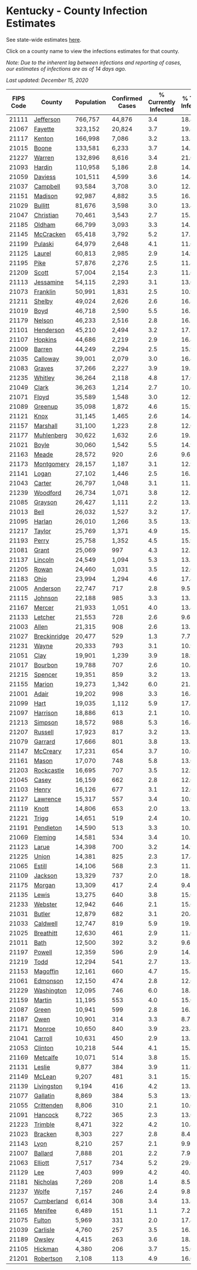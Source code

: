 # Kentucky - County Infection Estimates

See state-wide estimates [here](/infections/us-ky).

Click on a county name to view the infections estimates for that county.

*Note: Due to the inherent lag between infections and reporting of cases, our estimates of infections are as of 14 days ago.*

*Last updated: December 15, 2020*

|   FIPS Code |                       County |   Population |   Confirmed Cases |   % Currently Infected |   % Total Infected |
|-------------|------------------------------|--------------|-------------------|------------------------|--------------------|
|       21111 |       [Jefferson](jefferson) |      766,757 |            44,876 |                    3.4 |               18.4 |
|       21067 |           [Fayette](fayette) |      323,152 |            20,824 |                    3.7 |               19.8 |
|       21117 |             [Kenton](kenton) |      166,998 |             7,086 |                    3.2 |               13.3 |
|       21015 |               [Boone](boone) |      133,581 |             6,233 |                    3.7 |               14.3 |
|       21227 |             [Warren](warren) |      132,896 |             8,616 |                    3.4 |               21.0 |
|       21093 |             [Hardin](hardin) |      110,958 |             5,186 |                    2.8 |               14.1 |
|       21059 |           [Daviess](daviess) |      101,511 |             4,599 |                    3.6 |               14.4 |
|       21037 |         [Campbell](campbell) |       93,584 |             3,708 |                    3.0 |               12.2 |
|       21151 |           [Madison](madison) |       92,987 |             4,882 |                    3.5 |               16.1 |
|       21029 |           [Bullitt](bullitt) |       81,676 |             3,598 |                    3.0 |               13.4 |
|       21047 |       [Christian](christian) |       70,461 |             3,543 |                    2.7 |               15.5 |
|       21185 |             [Oldham](oldham) |       66,799 |             3,093 |                    3.3 |               14.5 |
|       21145 |       [McCracken](mccracken) |       65,418 |             3,792 |                    5.2 |               17.5 |
|       21199 |           [Pulaski](pulaski) |       64,979 |             2,648 |                    4.1 |               11.6 |
|       21125 |             [Laurel](laurel) |       60,813 |             2,985 |                    2.9 |               14.9 |
|       21195 |                 [Pike](pike) |       57,876 |             2,276 |                    2.5 |               11.8 |
|       21209 |               [Scott](scott) |       57,004 |             2,154 |                    2.3 |               11.6 |
|       21113 |       [Jessamine](jessamine) |       54,115 |             2,293 |                    3.1 |               13.0 |
|       21073 |         [Franklin](franklin) |       50,991 |             1,831 |                    2.5 |               10.9 |
|       21211 |             [Shelby](shelby) |       49,024 |             2,626 |                    2.6 |               16.8 |
|       21019 |                 [Boyd](boyd) |       46,718 |             2,590 |                    5.5 |               16.3 |
|       21179 |             [Nelson](nelson) |       46,233 |             2,516 |                    2.8 |               16.5 |
|       21101 |       [Henderson](henderson) |       45,210 |             2,494 |                    3.2 |               17.1 |
|       21107 |           [Hopkins](hopkins) |       44,686 |             2,219 |                    2.9 |               16.4 |
|       21009 |             [Barren](barren) |       44,249 |             2,294 |                    2.5 |               15.9 |
|       21035 |         [Calloway](calloway) |       39,001 |             2,079 |                    3.0 |               16.4 |
|       21083 |             [Graves](graves) |       37,266 |             2,227 |                    3.9 |               19.3 |
|       21235 |           [Whitley](whitley) |       36,264 |             2,118 |                    4.8 |               17.0 |
|       21049 |               [Clark](clark) |       36,263 |             1,214 |                    2.7 |               10.4 |
|       21071 |               [Floyd](floyd) |       35,589 |             1,548 |                    3.0 |               12.9 |
|       21089 |           [Greenup](greenup) |       35,098 |             1,872 |                    4.6 |               15.9 |
|       21121 |                 [Knox](knox) |       31,145 |             1,465 |                    2.6 |               14.4 |
|       21157 |         [Marshall](marshall) |       31,100 |             1,223 |                    2.8 |               12.0 |
|       21177 |     [Muhlenberg](muhlenberg) |       30,622 |             1,632 |                    2.6 |               19.1 |
|       21021 |               [Boyle](boyle) |       30,060 |             1,542 |                    5.5 |               14.9 |
|       21163 |               [Meade](meade) |       28,572 |               920 |                    2.6 |                9.6 |
|       21173 |     [Montgomery](montgomery) |       28,157 |             1,187 |                    3.1 |               12.9 |
|       21141 |               [Logan](logan) |       27,102 |             1,446 |                    2.5 |               16.5 |
|       21043 |             [Carter](carter) |       26,797 |             1,048 |                    3.1 |               11.2 |
|       21239 |         [Woodford](woodford) |       26,734 |             1,071 |                    3.8 |               12.3 |
|       21085 |           [Grayson](grayson) |       26,427 |             1,111 |                    2.2 |               13.5 |
|       21013 |                 [Bell](bell) |       26,032 |             1,527 |                    3.2 |               17.8 |
|       21095 |             [Harlan](harlan) |       26,010 |             1,266 |                    3.5 |               13.9 |
|       21217 |             [Taylor](taylor) |       25,769 |             1,371 |                    4.9 |               15.5 |
|       21193 |               [Perry](perry) |       25,758 |             1,352 |                    4.5 |               15.9 |
|       21081 |               [Grant](grant) |       25,069 |               997 |                    4.3 |               12.1 |
|       21137 |           [Lincoln](lincoln) |       24,549 |             1,094 |                    5.3 |               13.3 |
|       21205 |               [Rowan](rowan) |       24,460 |             1,031 |                    3.5 |               12.6 |
|       21183 |                 [Ohio](ohio) |       23,994 |             1,294 |                    4.6 |               17.4 |
|       21005 |         [Anderson](anderson) |       22,747 |               717 |                    2.8 |                9.5 |
|       21115 |           [Johnson](johnson) |       22,188 |               985 |                    3.3 |               13.3 |
|       21167 |             [Mercer](mercer) |       21,933 |             1,051 |                    4.0 |               13.4 |
|       21133 |           [Letcher](letcher) |       21,553 |               728 |                    2.6 |                9.6 |
|       21003 |               [Allen](allen) |       21,315 |               908 |                    2.6 |               13.1 |
|       21027 | [Breckinridge](breckinridge) |       20,477 |               529 |                    1.3 |                7.7 |
|       21231 |               [Wayne](wayne) |       20,333 |               793 |                    3.1 |               10.9 |
|       21051 |                 [Clay](clay) |       19,901 |             1,239 |                    3.9 |               18.9 |
|       21017 |           [Bourbon](bourbon) |       19,788 |               707 |                    2.6 |               10.8 |
|       21215 |           [Spencer](spencer) |       19,351 |               859 |                    3.2 |               13.2 |
|       21155 |             [Marion](marion) |       19,273 |             1,342 |                    6.0 |               21.1 |
|       21001 |               [Adair](adair) |       19,202 |               998 |                    3.3 |               16.4 |
|       21099 |                 [Hart](hart) |       19,035 |             1,112 |                    5.9 |               17.8 |
|       21097 |         [Harrison](harrison) |       18,886 |               613 |                    2.1 |               10.3 |
|       21213 |           [Simpson](simpson) |       18,572 |               988 |                    5.3 |               16.4 |
|       21207 |           [Russell](russell) |       17,923 |               817 |                    3.2 |               13.2 |
|       21079 |           [Garrard](garrard) |       17,666 |               801 |                    3.8 |               13.7 |
|       21147 |         [McCreary](mccreary) |       17,231 |               654 |                    3.7 |               10.6 |
|       21161 |               [Mason](mason) |       17,070 |               748 |                    5.8 |               13.0 |
|       21203 |     [Rockcastle](rockcastle) |       16,695 |               707 |                    3.5 |               12.9 |
|       21045 |               [Casey](casey) |       16,159 |               662 |                    2.8 |               12.6 |
|       21103 |               [Henry](henry) |       16,126 |               677 |                    3.1 |               12.6 |
|       21127 |         [Lawrence](lawrence) |       15,317 |               557 |                    3.4 |               10.9 |
|       21119 |               [Knott](knott) |       14,806 |               653 |                    2.0 |               13.2 |
|       21221 |               [Trigg](trigg) |       14,651 |               519 |                    2.4 |               10.8 |
|       21191 |       [Pendleton](pendleton) |       14,590 |               513 |                    3.3 |               10.7 |
|       21069 |           [Fleming](fleming) |       14,581 |               534 |                    3.4 |               10.5 |
|       21123 |               [Larue](larue) |       14,398 |               700 |                    3.2 |               14.9 |
|       21225 |               [Union](union) |       14,381 |               825 |                    2.3 |               17.4 |
|       21065 |             [Estill](estill) |       14,106 |               568 |                    2.3 |               11.7 |
|       21109 |           [Jackson](jackson) |       13,329 |               737 |                    2.0 |               18.8 |
|       21175 |             [Morgan](morgan) |       13,309 |               417 |                    2.4 |                9.4 |
|       21135 |               [Lewis](lewis) |       13,275 |               640 |                    3.8 |               15.0 |
|       21233 |           [Webster](webster) |       12,942 |               646 |                    2.1 |               15.6 |
|       21031 |             [Butler](butler) |       12,879 |               682 |                    3.1 |               20.4 |
|       21033 |         [Caldwell](caldwell) |       12,747 |               819 |                    5.9 |               19.1 |
|       21025 |       [Breathitt](breathitt) |       12,630 |               461 |                    2.9 |               11.0 |
|       21011 |                 [Bath](bath) |       12,500 |               392 |                    3.2 |                9.6 |
|       21197 |             [Powell](powell) |       12,359 |               596 |                    2.9 |               14.5 |
|       21219 |                 [Todd](todd) |       12,294 |               541 |                    2.7 |               13.4 |
|       21153 |         [Magoffin](magoffin) |       12,161 |               660 |                    4.7 |               15.8 |
|       21061 |         [Edmonson](edmonson) |       12,150 |               474 |                    2.8 |               12.6 |
|       21229 |     [Washington](washington) |       12,095 |               746 |                    6.0 |               18.8 |
|       21159 |             [Martin](martin) |       11,195 |               553 |                    4.0 |               15.0 |
|       21087 |               [Green](green) |       10,941 |               599 |                    2.8 |               16.7 |
|       21187 |                 [Owen](owen) |       10,901 |               314 |                    3.3 |                8.7 |
|       21171 |             [Monroe](monroe) |       10,650 |               840 |                    3.9 |               23.8 |
|       21041 |           [Carroll](carroll) |       10,631 |               450 |                    2.9 |               13.1 |
|       21053 |           [Clinton](clinton) |       10,218 |               544 |                    4.1 |               15.5 |
|       21169 |         [Metcalfe](metcalfe) |       10,071 |               514 |                    3.8 |               15.2 |
|       21131 |             [Leslie](leslie) |        9,877 |               384 |                    3.9 |               11.6 |
|       21149 |             [McLean](mclean) |        9,207 |               481 |                    3.1 |               15.9 |
|       21139 |     [Livingston](livingston) |        9,194 |               416 |                    4.2 |               13.5 |
|       21077 |         [Gallatin](gallatin) |        8,869 |               384 |                    5.3 |               13.0 |
|       21055 |     [Crittenden](crittenden) |        8,806 |               310 |                    2.1 |               10.6 |
|       21091 |           [Hancock](hancock) |        8,722 |               365 |                    2.3 |               13.0 |
|       21223 |           [Trimble](trimble) |        8,471 |               322 |                    4.2 |               10.4 |
|       21023 |           [Bracken](bracken) |        8,303 |               227 |                    2.8 |                8.4 |
|       21143 |                 [Lyon](lyon) |        8,210 |               257 |                    2.1 |                9.9 |
|       21007 |           [Ballard](ballard) |        7,888 |               201 |                    2.2 |                7.9 |
|       21063 |           [Elliott](elliott) |        7,517 |               734 |                    5.2 |               29.0 |
|       21129 |                   [Lee](lee) |        7,403 |               999 |                    4.2 |               40.7 |
|       21181 |         [Nicholas](nicholas) |        7,269 |               208 |                    1.4 |                8.5 |
|       21237 |               [Wolfe](wolfe) |        7,157 |               246 |                    2.4 |                9.8 |
|       21057 |     [Cumberland](cumberland) |        6,614 |               308 |                    3.4 |               13.8 |
|       21165 |           [Menifee](menifee) |        6,489 |               151 |                    1.1 |                7.2 |
|       21075 |             [Fulton](fulton) |        5,969 |               331 |                    2.0 |               17.4 |
|       21039 |         [Carlisle](carlisle) |        4,760 |               257 |                    3.5 |               16.2 |
|       21189 |             [Owsley](owsley) |        4,415 |               263 |                    3.6 |               18.7 |
|       21105 |           [Hickman](hickman) |        4,380 |               206 |                    3.7 |               15.0 |
|       21201 |       [Robertson](robertson) |        2,108 |               113 |                    4.9 |               16.0 |
